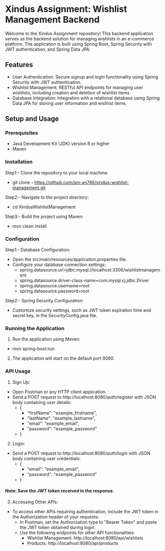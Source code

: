 # Xindus Assignment: Wishlist Management Backend
Welcome to the Xindus Assignment repository! This backend application serves as the backend solution for managing wishlists in an e-commerce platform. The application is built using Spring Boot, Spring Security with JWT authentication, and Spring Data JPA.

## Features
- User Authentication: Secure signup and login functionality using Spring Security with JWT authentication.
- Wishlist Management: RESTful API endpoints for managing user wishlists, including creation and deletion of wishlist items.
- Database Integration: Integration with a relational database using Spring Data JPA for storing user information and wishlist items.

## Setup and Usage

### Prerequisites
- Java Development Kit (JDK) version 8 or higher
- Maven
 
### Installation
Step1:- Clone the repository to your local machine:
- git clone - https://github.com/am-an786/xindus-wishlist-management.git

Step2:- Navigate to the project directory:
- cd XindusWishlistManagement

Step3:- Build the project using Maven:
- mvn clean install

### Configuration
Step1:- Database Configuration:
- Open the src/main/resources/application.properties file.
- Configure your database connection settings:
  - spring.datasource.url=jdbc:mysql://localhost:3306/wishlistmanagement
  - spring.datasource.driver-class-name=com.mysql.cj.jdbc.Driver
  - spring.datasource.username=root
  - spring.datasource.password=root
  
Step2:- Spring Security Configuration:
- Customize security settings, such as JWT token expiration time and secret key, in the SecurityConfig.java file.

### Running the Application
1. Run the application using Maven:
- mvn spring-boot:run

2. The application will start on the default port 8080.

### API Usage
1. Sign Up:
- Open Postman or any HTTP client application.
- Send a POST request to http://localhost:8080/auth/register with JSON body containing user details:
  - {
    - "firstName": "example_firstname",
    - "lastName": "example_lastname",
    - "email": "example_email",
    - "password": "example_password"
  - }

2. Login:
- Send a POST request to http://localhost:8080/auth/login with JSON body containing user credentials:
  - {
    - "email": "example_email",
    - "password": "example_password"
   - }

#### Note: Save the JWT token received in the response.

3. Accessing Other APIs:
- To access other APIs requiring authentication, include the JWT token in the Authorization header of your requests:
   - In Postman, set the Authorization type to "Bearer Token" and paste the JWT token obtained during login.
   - Use the following endpoints for other API functionalities:
     - Wishlist Management: http://localhost:8080/api/wishlists
     - Products: http://localhost:8080/api/products
